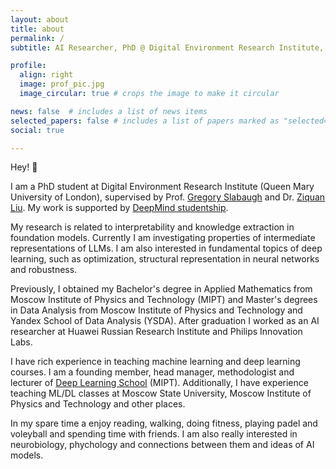 ```yaml
---
layout: about
title: about
permalink: /
subtitle: AI Researcher, PhD @ Digital Environment Research Institute, Queen Mary University of London

profile:
  align: right
  image: prof_pic.jpg
  image_circular: true # crops the image to make it circular

news: false  # includes a list of news items
selected_papers: false # includes a list of papers marked as "selected={true}"
social: true

---
```


Hey! 👋

I am a PhD student at Digital Environment Research Institute (Queen Mary University of London), supervised by Prof. [Gregory Slabaugh](https://www.eecs.qmul.ac.uk/~gslabaugh/) and Dr. [Ziquan Liu](https://sites.google.com/view/ziquanliu). My work is supported by [DeepMind studentship](https://www.deepmind.com/education). 

My research is related to interpretability and knowledge extraction in foundation models. Currently I am investigating properties of intermediate representations of LLMs. I am also interested in fundamental topics of deep learning, such as optimization, structural representation in neural networks and robustness.

Previously, I obtained my Bachelor's degree in Applied Mathematics from Moscow Institute of Physics and Technology (MIPT) and Master's degrees in Data Analysis from Moscow Institute of Physics and Technology and Yandex School of Data Analysis (YSDA). After graduation I worked as an AI researcher at Huawei Russian Research Institute and Philips Innovation Labs. 

I have rich experience in teaching machine learning and deep learning courses. I am a founding member, head manager, methodologist and lecturer of [Deep Learning School](https://dls.samcs.ru) (MIPT). Additionally, I have experience teaching ML/DL classes at Moscow State University, Moscow Institute of Physics and Technology and other places.

In my spare time a enjoy reading, walking, doing fitness, playing padel and voleyball and spending time with friends. I am also really interested in neurobiology, phychology and connections between them and ideas of AI models. 


